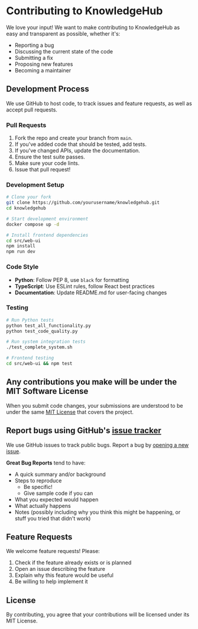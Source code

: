 # Contributing to KnowledgeHub

We love your input! We want to make contributing to KnowledgeHub as easy and transparent as possible, whether it's:

- Reporting a bug
- Discussing the current state of the code
- Submitting a fix
- Proposing new features
- Becoming a maintainer

## Development Process

We use GitHub to host code, to track issues and feature requests, as well as accept pull requests.

### Pull Requests

1. Fork the repo and create your branch from `main`.
2. If you've added code that should be tested, add tests.
3. If you've changed APIs, update the documentation.
4. Ensure the test suite passes.
5. Make sure your code lints.
6. Issue that pull request!

### Development Setup

```bash
# Clone your fork
git clone https://github.com/yourusername/knowledgehub.git
cd knowledgehub

# Start development environment
docker compose up -d

# Install frontend dependencies
cd src/web-ui
npm install
npm run dev
```

### Code Style

- **Python**: Follow PEP 8, use `black` for formatting
- **TypeScript**: Use ESLint rules, follow React best practices
- **Documentation**: Update README.md for user-facing changes

### Testing

```bash
# Run Python tests
python test_all_functionality.py
python test_code_quality.py

# Run system integration tests
./test_complete_system.sh

# Frontend testing
cd src/web-ui && npm test
```

## Any contributions you make will be under the MIT Software License

When you submit code changes, your submissions are understood to be under the same [MIT License](LICENSE) that covers the project.

## Report bugs using GitHub's [issue tracker](https://github.com/anubissbe/knowledgehub/issues)

We use GitHub issues to track public bugs. Report a bug by [opening a new issue](https://github.com/anubissbe/knowledgehub/issues/new).

**Great Bug Reports** tend to have:

- A quick summary and/or background
- Steps to reproduce
  - Be specific!
  - Give sample code if you can
- What you expected would happen
- What actually happens
- Notes (possibly including why you think this might be happening, or stuff you tried that didn't work)

## Feature Requests

We welcome feature requests! Please:

1. Check if the feature already exists or is planned
2. Open an issue describing the feature
3. Explain why this feature would be useful
4. Be willing to help implement it

## License

By contributing, you agree that your contributions will be licensed under its MIT License.
